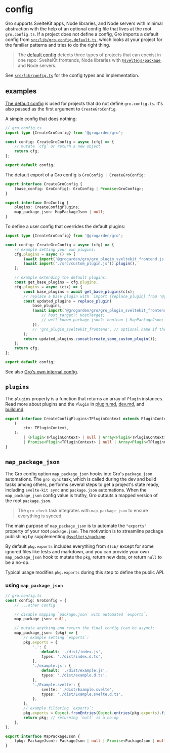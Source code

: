 # config

Gro supports SvelteKit apps, Node libraries, and Node servers with minimal abstraction
with the help of an optional config file that lives at the root `gro.config.ts`.
If a project does not define a config, Gro imports a default config from
[`src/lib/gro.config.default.ts`](/src/lib/gro.config.default.ts),
which looks at your project for the familiar patterns and tries to do the right thing.

> The [default config](/src/lib/gro.config.default.ts)
> detects three types of projects that can coexist in one repo:
> SvelteKit frontends,
> Node libraries with [`@sveltejs/package`](https://kit.svelte.dev/docs/packaging),
> and Node servers.

See [`src/lib/config.ts`](/src/lib/config.ts) for the config types and implementation.

## examples

[The default config](/src/lib/gro.config.default.ts)
is used for projects that do not define `gro.config.ts`.
It's also passed as the first argument to `CreateGroConfig`.

A simple config that does nothing:

```ts
// gro.config.ts
import type {CreateGroConfig} from '@grogarden/gro';

const config: CreateGroConfig = async (cfg) => {
	// mutate `cfg` or return a new object
	return cfg;
};

export default config;
```

The default export of a Gro config is `GroConfig | CreateGroConfig`:

```ts
export interface CreateGroConfig {
	(base_config: GroConfig): GroConfig | Promise<GroConfig>;
}

export interface GroConfig {
	plugins: CreateConfigPlugins;
	map_package_json: MapPackageJson | null;
}
```

To define a user config that overrides the default plugins:

```ts
import type {CreateGroConfig} from '@grogarden/gro';

const config: CreateGroConfig = async (cfg) => {
	// example setting your own plugins:
	cfg.plugins = async () => [
		(await import('@grogarden/gro/gro_plugin_sveltekit_frontend.js')).plugin(),
		(await import('./src/custom_plugin.js')).plugin(),
	];

	// example extending the default plugins:
	const get_base_plugins = cfg.plugins;
	cfg.plugins = async (ctx) => {
		const base_plugins = await get_base_plugins(ctx);
		// replace a base plugin with `import {replace_plugin} from '@grogarden/gro';`:
		const updated_plugins = replace_plugin(
			base_plugins,
			(await import('@grogarden/gro/gro_plugin_sveltekit_frontend.js')).plugin({
				// host_target?: HostTarget;
				// well_known_package_json?: boolean | MapPackageJson;
			}),
			// 'gro_plugin_sveltekit_frontend', // optional name if they don't match
		);
		return updated_plugins.concat(create_some_custom_plugin());
	};
	return cfg;
};

export default config;
```

See also [Gro's own internal config](/gro.config.ts).

## `plugins`

The `plugins` property is a function that returns an array of `Plugin` instances.
Read more about plugins and the `Plugin` in
[plugin.md](plugin.md), [dev.md](dev.md#plugin), and [build.md](build.md#plugin).

```ts
export interface CreateConfigPlugins<TPluginContext extends PluginContext = PluginContext> {
	(
		ctx: TPluginContext,
	):
		| (Plugin<TPluginContext> | null | Array<Plugin<TPluginContext> | null>)
		| Promise<Plugin<TPluginContext> | null | Array<Plugin<TPluginContext> | null>>;
}
```

## `map_package_json`

The Gro config option `map_package_json` hooks into Gro's `package.json` automations.
The `gro sync` task, which is called during the dev and build tasks among others,
performs several steps to get a project's state ready,
including `svelte-kit sync` and `package.json` automations.
When the `map_package_json` config value is truthy,
Gro outputs a mapped version of the root `package.json`.

> The `gro check` task integrates with `map_package_json` to ensure everything is synced.

The main purpose of `map_package_json` is to automate
the `"exports"` property of your root `package.json`.
The motivation is to streamline package publishing by supplementing
[`@sveltejs/package`](https://kit.svelte.dev/docs/packaging).

By default `pkg.exports` includes everything from `$lib/`
except for some ignored files like tests and markdown,
and you can provide your own `map_package_json` hook to
mutate the `pkg`, return new data, or return `null` to be a no-op.

Typical usage modifies `pkg.exports` during this step to define the public API.

### using `map_package_json`

```ts
// gro.config.ts
const config: GroConfig = {
	// ...other config

	// disable mapping `package.json` with automated `exports`:
	map_package_json: null,

	// mutate anything and return the final config (can be async):
	map_package_json: (pkg) => {
		// example setting `exports`:
		pkg.exports = {
			'.': {
				default: './dist/index.js',
				types: './dist/index.d.ts',
			},
			'./example.js': {
				default: './dist/example.js',
				types: './dist/example.d.ts',
			},
			'./Example.svelte': {
				svelte: './dist/Example.svelte',
				types: './dist/Example.svelte.d.ts',
			},
		};
		// example filtering `exports`:
		pkg.exports = Object.fromEntries(Object.entries(pkg.exports).filter(/* ... */));
		return pkg; // returning `null` is a no-op
	},
};

export interface MapPackageJson {
	(pkg: PackageJson): PackageJson | null | Promise<PackageJson | null>;
}
```
